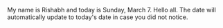 My name is Rishabh and today is Sunday, March 7. Hello all. The date will automatically update to today's date in case you did not notice.
